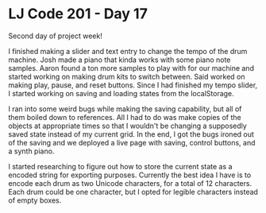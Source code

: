 # LJ Code 201 - Day 17   
Second day of project week!  

I finished making a slider and text entry to change the tempo of the drum machine. Josh made a piano that kinda works with some piano note samples. Aaron found a ton more samples to play with for our machine and started working on making drum kits to switch between. Said worked on making play, pause, and reset buttons. Since I had finished my tempo slider, I started working on saving and loading states from the localStorage.  

I ran into some weird bugs while making the saving capability, but all of them boiled down to references. All I had to do was make copies of the objects at appropriate times so that I wouldn't be changing a supposedly saved state instead of my current grid. In the end, I got the bugs ironed out of the saving and we deployed a live page with saving, control buttons, and a synth piano.  

I started researching to figure out how to store the current state as a encoded string for exporting purposes. Currently the best idea I have is to encode each drum as two Unicode characters, for a total of 12 characters. Each drum could be one character, but I opted for legible characters instead of empty boxes.   
